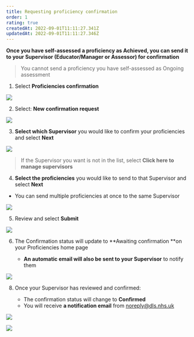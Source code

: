 ```yaml
---
title: Requesting proficiency confirmation
order: 1
rating: true
createdAt: 2022-09-01T11:11:27.341Z
updatedAt: 2022-09-01T11:11:27.346Z
---
```



**Once you have self-assessed a proficiency as Achieved, you can send it to your Supervisor (Educator/Manager or Assessor) for confirmation** 

> You cannot send a proficiency you have self-assessed as Ongoing assessment

1. Select **Proficiencies confirmation**

![](/img/l_learning-contract_6_n.png)

2. Select: **New confirmation request**

![](/img/l_self-assess-proficiencies_4.png)

3. **Select which Supervisor** you would like to confirm your proficiencies and select **Next**

![](/img/l_learning-contract_7_n.png)

> If the Supervisor you want is not in the list, select **Click here to manage supervisors**

4. **Select the proficiencies** you would like to send to that Supervisor and select **Next**  

* You can send multiple proficiencies at once to the same Supervisor

![](/img/l_self-assess-proficiencies_6.png)

5. Review and select **Submit**

![](/img/l_self-assess-proficiencies_7.png)

6. The Confirmation status will update to **Awaiting confirmation **on your Proficiencies home page

   * **An automatic email will also be sent to your Supervisor** to notify them

![](/img/l_self-assess-proficiencies_8.png)

8. Once your Supervisor has reviewed and confirmed:

   * The confirmation status will change to **Confirmed** 
   * You will receive **a notification email** from noreply@dls.nhs.uk

![](/img/l_self-assess-proficiencies_10.png)

![](/img/l_self-assess-proficiencies_9.png)